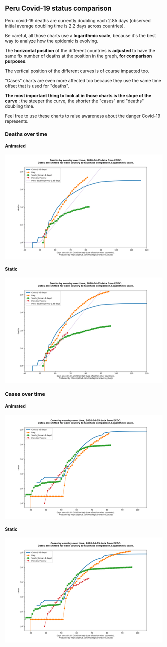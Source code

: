 ## Peru Covid-19 status comparison 

Peru covid-19 deaths are currently doubling each 2.85 days (observed initial average doubling time is 2.2 days across countries).



Be careful, all those charts use a **logarithmic scale**, because it's the best way to analyze how the epidemic is evolving.
 
The **horizontal position** of the different countries is **adjusted** to have the same fix number of deaths at the position in the graph, **for comparison purposes**.

The vertical position of the different curves is of course impacted too.

"Cases" charts are even more affected too because they use the same time offset that is used for "deaths".

**The most important thing to look at in those charts is the slope of the curve** : the steeper the curve, the shorter the "cases" and "deaths" doubling time.

Feel free to use these charts to raise awareness about the danger Covid-19 represents. 


 
### Deaths over time
 
#### Animated
![Peru covid-19 deaths animated chart](https://raw.githubusercontent.com/madlag/coronavirus_study/master/notebooks/graphs/2020-04-05/countries/Peru/2020-04-05_Peru_deaths.gif "Peru covid-19 deaths animated chart")   
 
#### Static
![Peru covid-19 deaths static chart](https://raw.githubusercontent.com/madlag/coronavirus_study/master/notebooks/graphs/2020-04-05/countries/Peru/2020-04-05_Peru_deaths.png "Peru covid-19 deaths static chart")   

 
### Cases over time
 
#### Animated
![Peru covid-19 cases animated chart](https://raw.githubusercontent.com/madlag/coronavirus_study/master/notebooks/graphs/2020-04-05/countries/Peru/2020-04-05_Peru_cases.gif "Peru covid-19 cases animated chart")   
 
#### Static
![Peru covid-19 cases static chart](https://raw.githubusercontent.com/madlag/coronavirus_study/master/notebooks/graphs/2020-04-05/countries/Peru/2020-04-05_Peru_cases.png "Peru covid-19 cases static chart")   


